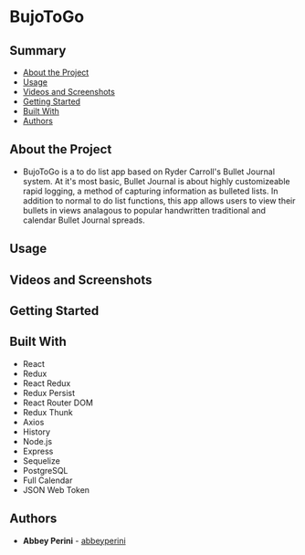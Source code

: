 <h1> BujoToGo </h1>

<h2> Summary </h2>

  - [About the Project](#about-the-project)
  - [Usage](#usage)
  - [Videos and Screenshots](#videos-and-screenshots)
  - [Getting Started](#getting-started)
  - [Built With](#built-with)
  - [Authors](#authors)

## About the Project

- BujoToGo is a to do list app based on Ryder Carroll's Bullet Journal system. At it's most basic, Bullet Journal is about highly customizeable rapid logging, a method of capturing information as bulleted lists. In addition to normal to do list functions, this app allows users to view their bullets in views analagous to popular handwritten traditional and calendar Bullet Journal spreads.

## Usage

## Videos and Screenshots

## Getting Started

## Built With

- React
- Redux
- React Redux
- Redux Persist
- React Router DOM
- Redux Thunk
- Axios
- History
- Node.js
- Express
- Sequelize
- PostgreSQL
- Full Calendar
- JSON Web Token

## Authors

- **Abbey Perini** - [abbeyperini](https://github.com/abbeyperini)
